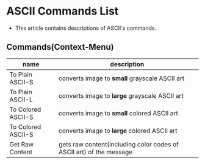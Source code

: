 # ASCII Commands List
- This article contains descriptions of ASCII's commands.

## Commands(Context-Menu)
|name|description|
|-|-|
|To Plain ASCII-S|converts image to **small** grayscale ASCII art|
|To Plain ASCII-L|converts image to **large** grayscale ASCII art|
|To Colored ASCII-S|converts image to **small** colored ASCII art|
|To Colored ASCII-S|converts image to **large** colored ASCII art|
|Get Raw Content|gets raw content(including color codes of ASCII art) of the message|
